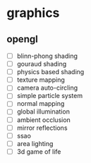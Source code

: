 # graphics
## opengl
- [ ] blinn-phong shading
- [ ] gouraud shading
- [ ] physics based shading
- [ ] texture mapping
- [ ] camera auto-circling
- [ ] simple particle system
- [ ] normal mapping
- [ ] global illumination
- [ ] ambient occlusion
- [ ] mirror reflections
- [ ] ssao
- [ ] area lighting
- [ ] 3d game of life
